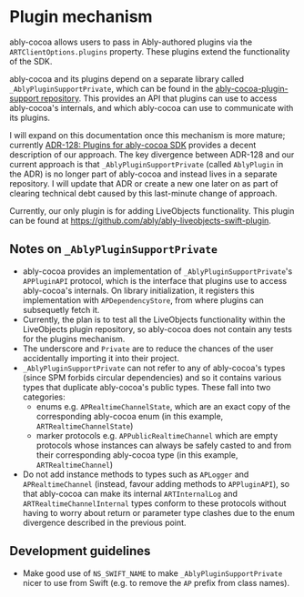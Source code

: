 # Plugin mechanism

ably-cocoa allows users to pass in Ably-authored plugins via the `ARTClientOptions.plugins` property. These plugins extend the functionality of the SDK.

ably-cocoa and its plugins depend on a separate library called `_AblyPluginSupportPrivate`, which can be found in the [ably-cocoa-plugin-support repository](https://github.com/ably/ably-cocoa-plugin-support). This provides an API that plugins can use to access ably-cocoa's internals, and which ably-cocoa can use to communicate with its plugins.

I will expand on this documentation once this mechanism is more mature; currently [ADR-128: Plugins for ably-cocoa SDK](https://ably.atlassian.net/wiki/spaces/ENG/pages/3838574593/ADR-128+Plugins+for+ably-cocoa+SDK) provides a decent description of our approach. The key divergence between ADR-128 and our current approach is that `_AblyPluginSupportPrivate` (called `AblyPlugin` in the ADR) is no longer part of ably-cocoa and instead lives in a separate repository. I will update that ADR or create a new one later on as part of clearing technical debt caused by this last-minute change of approach.

Currently, our only plugin is for adding LiveObjects functionality. This plugin can be found at https://github.com/ably/ably-liveobjects-swift-plugin.

## Notes on `_AblyPluginSupportPrivate`

- ably-cocoa provides an implementation of `_AblyPluginSupportPrivate`'s `APPluginAPI` protocol, which is the interface that plugins use to access ably-cocoa's internals. On library initialization, it registers this implementation with `APDependencyStore`, from where plugins can subsequetly fetch it.
- Currently, the plan is to test all the LiveObjects functionality within the LiveObjects plugin repository, so ably-cocoa does not contain any tests for the plugins mechanism.
- The underscore and `Private` are to reduce the chances of the user accidentally importing it into their project.
- `_AblyPluginSupportPrivate` can not refer to any of ably-cocoa's types (since SPM forbids circular dependencies) and so it contains various types that duplicate ably-cocoa's public types. These fall into two categories:
  - enums e.g. `APRealtimeChannelState`, which are an exact copy of the corresponding ably-cocoa enum (in this example, `ARTRealtimeChannelState`)
  - marker protocols e.g. `APPublicRealtimeChannel` which are empty protocols whose instances can always be safely casted to and from their corresponding ably-cocoa type (in this example, `ARTRealtimeChannel`)
- Do not add instance methods to types such as `APLogger` and `APRealtimeChannel` (instead, favour adding methods to `APPluginAPI`), so that ably-cocoa can make its internal `ARTInternalLog` and `ARTRealtimeChannelInternal` types conform to these protocols without having to worry about return or parameter type clashes due to the enum divergence described in the previous point.

## Development guidelines

- Make good use of `NS_SWIFT_NAME` to make `_AblyPluginSupportPrivate` nicer to use from Swift (e.g. to remove the `AP` prefix from class names).
